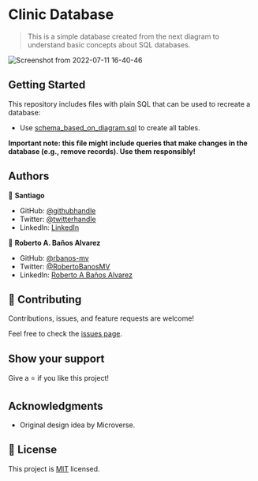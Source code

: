 # Clinic Database

> This is a simple database created from the next diagram to understand basic concepts about SQL databases.

![Screenshot from 2022-07-11 16-40-46](https://user-images.githubusercontent.com/98363075/178363333-be4d1e32-74a8-41db-b9b6-f8395b3efb4a.png)

## Getting Started

This repository includes files with plain SQL that can be used to recreate a database:

- Use [schema_based_on_diagram.sql](./schema_based_on_diagram.sql) to create all tables.

**Important note: this file might include queries that make changes in the database (e.g., remove records). Use them responsibly!**


## Authors

👤 **Santiago**

- GitHub: [@githubhandle](https://github.com/Santiago220991) 
- Twitter: [@twitterhandle](https://twitter.com/SanCardenas10)
- LinkedIn: [LinkedIn](https://www.linkedin.com/in/alexandersantiagocardenas/)

👤 **Roberto A. Baños Alvarez**

- GitHub: [@rbanos-mv](https://github.com/rbanos-mv)
- Twitter: [@RobertoBanosMV](https://twitter.com/RobertoBanosMV)
- LinkedIn: [Roberto A Baños Alvarez](https://linkedin.com/in/roberto-a-baños-alvarez-500766234) 

## 🤝 Contributing

Contributions, issues, and feature requests are welcome!

Feel free to check the [issues page](https://github.com/Santiago220991/Vet-Clinic/issues).

## Show your support

Give a ⭐️ if you like this project!

## Acknowledgments

- Original design idea by Microverse.

## 📝 License

This project is [MIT](./MIT.md) licensed.
